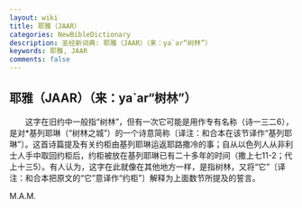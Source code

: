 ```yaml
---
layout: wiki
title: 耶雅（JAAR）
categories: NewBibleDictionary
description: 圣经新词典: 耶雅（JAAR）（来：ya`ar“树林”）
keywords: 耶雅, JAAR
comments: false
---
```


## 耶雅（JAAR）（来：ya`ar“树林”）

　　这字在旧约中一般指“树林”，但有一次它可能是用作专有名称（诗一三二6），是对*基列耶琳（“树林之城”）的一个诗意简称〔译注：和合本在该节译作“基列耶琳”〕。这首诗篇提及有关约柜由基列耶琳运返耶路撒冷的事；自从以色列人从非利士人手中取回约柜后，约柜被放在基列耶琳已有二十多年的时间（撒上七11-2；代上十三5）。有人认为，这字在此就像在其他地方一样，是指树林，又将“它”〔译注：和合本把原文的“它”意译作“约柜”〕解释为上面数节所提及的誓言。

M.A.M.








